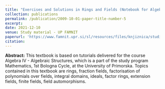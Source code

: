 ```yaml
---
title: "Exercises and Solutions in Rings and Fields (Notebook for Algebra IV - Algebraic Structures)"
collection: publications
permalink: /publication/2009-10-01-paper-title-number-5
excerpt: 
date: 2021-12-10
venue: Study material - UP FAMNIT
paperurl: 'https://www.famnit.upr.si/sl/resources/files/knjiznica/studijsko-gradivo/bapic2021exercisesandsolutions-algiv.pdf'
citation: 
---
```


**Abstract:** This textbook is based on tutorials delivered for the course Algebra IV - Algebraic Structures, which is a part of the study program Mathematics, 1st Bologna Cycle, at the University of Primorska. Topics contained in this textbook are rings, fraction fields, factorisation of polynomials over fields, integral domains, ideals, factor rings, extension fields, finite fields, field automorphisms.

